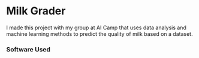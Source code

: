 # Milk Grader
I made this project with my group at AI Camp that uses data analysis and machine learning methods to predict the quality of milk based on a dataset.
### Software Used
